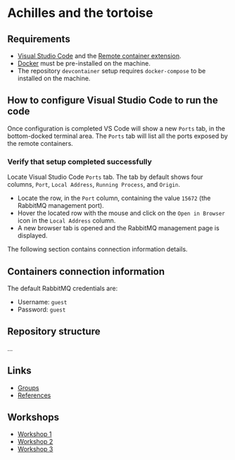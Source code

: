 # Achilles and the tortoise

## Requirements

- [Visual Studio Code](https://code.visualstudio.com/) and the [Remote container extension](https://marketplace.visualstudio.com/items?itemName=ms-vscode-remote.remote-containers).
- [Docker](https://www.docker.com/get-started) must be pre-installed on the machine.
- The repository `devcontainer` setup requires `docker-compose` to be installed on the machine.

## How to configure Visual Studio Code to run the code

Once configuration is completed VS Code will show a new `Ports` tab, in the bottom-docked terminal area. The `Ports` tab will list all the ports exposed by the remote containers.

### Verify that setup completed successfully

Locate Visual Studio Code `Ports` tab. The tab by default shows four columns, `Port`, `Local Address`, `Running Process`, and `Origin`.

- Locate the row, in the `Port` column, containing the value `15672` (the RabbitMQ management port).
- Hover the located row with the mouse and click on the `Open in Browser` icon in the `Local Address` column.
- A new browser tab is opened and the RabbitMQ management page is displayed.

The following section contains connection information details.

## Containers connection information

The default RabbitMQ credentials are:

- Username: `guest`
- Password: `guest`

## Repository structure

...

## Links

- [Groups](GROUPS.md)
- [References](REFERENCES.md)

## Workshops

- [Workshop 1](WORKSHOP_1.md)
- [Workshop 2](WORKSHOP_2.md)
- [Workshop 3](WORKSHOP_3.md)
